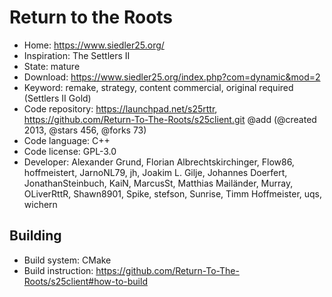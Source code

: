 # Return to the Roots

- Home: https://www.siedler25.org/
- Inspiration: The Settlers II
- State: mature
- Download: https://www.siedler25.org/index.php?com=dynamic&mod=2
- Keyword: remake, strategy, content commercial, original required (Settlers II Gold)
- Code repository: https://launchpad.net/s25rttr, https://github.com/Return-To-The-Roots/s25client.git @add (@created 2013, @stars 456, @forks 73)
- Code language: C++
- Code license: GPL-3.0
- Developer: Alexander Grund, Florian Albrechtskirchinger, Flow86, hoffmeistert, JarnoNL79, jh, Joakim L. Gilje, Johannes Doerfert, JonathanSteinbuch, KaiN, MarcusSt, Matthias Mailänder, Murray, OLiverRttR, Shawn8901, Spike, stefson, Sunrise, Timm Hoffmeister, uqs, wichern

## Building

- Build system: CMake
- Build instruction: https://github.com/Return-To-The-Roots/s25client#how-to-build
